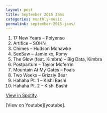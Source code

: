 ```yaml
---
layout: post
title: September 2015 Jams
categories: monthly-music
permalink: september-2015-jams/
---
```


1. 17 New Years – Polyenso
2. Artifice – SOHN
3. Chimes – Hudson Mohawke
4. SeeSaw – Jamie xx, Romy
5. The Glow (feat. Kimbra) – Big Data, Kimbra
6. Postpartum – Taylor Mcferrin
7. Mountain At My Gates – Foals
8. Two Weeks – Grizzly Bear
9. Hahaha Pt. 1 – Kishi Bashi
10. Hahaha Pt. 2 – Kishi Bashi

[View in Spotify][spotify].  
<!-- [View in Apple Music][apple music].  
 -->[View on Youtube][youtube].

[spotify]: https://open.spotify.com/user/fred.hohman/playlist/1ERZJceGnb885ewBJb66wP "View in Spotify."
[apple music]: https://itunes.apple.com/us/playlist/september-2015-jams/idpl.02e7a7b2544f4f8dab357a4ec678e4e3 "View in iTunes."
[youtube]: https://www.youtube.com/playlist?list=PL7t4sFPlrvYW0GGJvdDJh7NmsCLkYsOBM "View on Youtube."